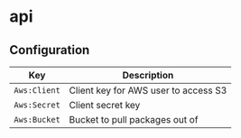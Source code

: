 # api

## Configuration

|Key         |Description                         |
|------------|------------------------------------|
|`Aws:Client`|Client key for AWS user to access S3|
|`Aws:Secret`|Client secret key                   |
|`Aws:Bucket`|Bucket to pull packages out of      |